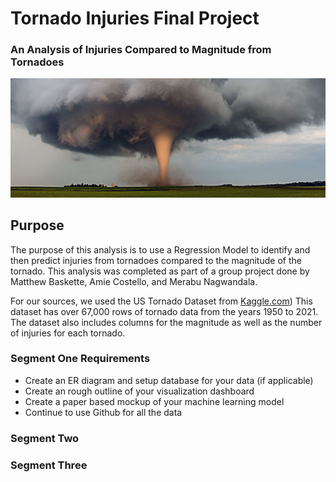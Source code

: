 # Tornado Injuries Final Project
### An Analysis of Injuries Compared to Magnitude from Tornadoes
![tornado_cover](https://github.com/amiecostello22/Tornado_Alley/blob/main/images/tornado_cover.png)

## Purpose
The purpose of this analysis is to use a Regression Model to identify and then predict injuries from tornadoes compared to the magnitude of the tornado. This analysis was completed as part of a group project done by Matthew Baskette, Amie Costello, and Merabu Nagwandala.

For our sources, we used the US Tornado Dataset from [Kaggle.com]([url](https://www.kaggle.com/datasets/danbraswell/us-tornado-dataset-1950-2021).))
This dataset has over 67,000 rows of tornado data from the years 1950 to 2021. The dataset also includes columns for the magnitude as well as the number of injuries for each tornado.
 
 ### Segment One Requirements
- Create an ER diagram and setup database for your data (if applicable)
- Create an rough outline of your visualization dashboard
- Create a paper based mockup of your machine learning model
- Continue to use Github for all the data
 
 ### Segment Two
 
 ### Segment Three
